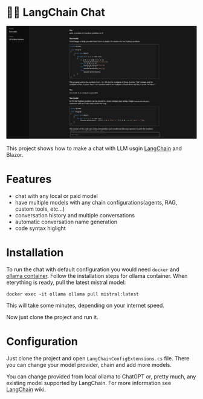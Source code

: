 # 🦜️🔗 LangChain Chat
![preview](images/preview.png)

This project shows how to make a chat with LLM usgin [LangChain](https://github.com/tryAGI/LangChain) and Blazor.

# Features
- chat with any local or paid model
- have multiple models with any chain configurations(agents, RAG, custom tools, etc...)
- conversation history and multiple conversations
- automatic conversation name generation
- code syntax higlight

# Installation
To run the chat with default configuration you would need `docker` and [ollama container](https://hub.docker.com/r/ollama/ollama).
Follow the installation steps for ollama container.
When eterything is ready, pull the latest mistral model:
```
docker exec -it ollama ollama pull mistral:latest
```
This will take some minutes, depending on your internet speed.

Now just clone the project and run it.

# Configuration
Just clone the project and open `LangChainConfigExtensions.cs` file.
There you can change your model provider, chain and add more models.

You can change provided from local ollama to ChatGPT or, pretty much, any existing model supported by LangChain.
For more information see [LangChain](https://github.com/tryAGI/LangChain) wiki.
